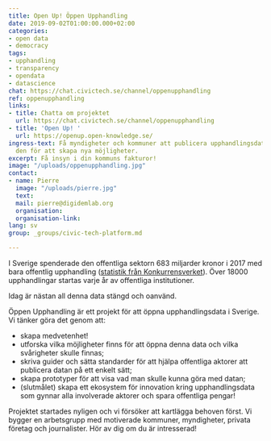 ```yaml
---
title: Open Up! Öppen Upphandling
date: 2019-09-02T01:00:00.000+02:00
categories:
- open data
- democracy
tags:
- upphandling
- transparency
- opendata
- datascience
chat: https://chat.civictech.se/channel/oppenupphandling
ref: oppenupphandling
links:
- title: Chatta om projektet
  url: https://chat.civictech.se/channel/oppenupphandling
- title: 'Open Up! '
  url: https://openup.open-knowledge.se/
ingress-text: Få myndigheter och kommuner att publicera upphandlingsdata och använda
  den för att skapa nya möjligheter.
excerpt: Få insyn i din kommuns fakturor!
image: "/uploads/oppenupphandling.jpg"
contact:
- name: Pierre
  image: "/uploads/pierre.jpg"
  text: 
  mail: pierre@digidemlab.org
  organisation: 
  organisation-link: 
lang: sv
group: _groups/civic-tech-platform.md

---
```

I Sverige spenderade den offentliga sektorn 683 miljarder kronor i 2017 med bara offentlig upphandling ([statistik från Konkurrensverket](http://www.konkurrensverket.se/globalassets/publikationer/rapporter/rapport_2018-9_statistikrapport_2018_webb.pdf)). Över 18000 upphandlingar startas varje år av offentliga institutioner.

Idag är nästan all denna data stängd och oanvänd.

Öppen Upphandling är ett projekt för att öppna upphandlingsdata i Sverige. Vi tänker göra det genom att:

* skapa medvetenhet!
* utforska vilka möjligheter finns för att öppna denna data och vilka svårigheter skulle finnas;
* skriva guider och sätta standarder för att hjälpa offentliga aktorer att publicera datan på ett enkelt sätt;
* skapa prototyper för att visa vad man skulle kunna göra med datan;
* (slutmålet) skapa ett ekosystem för innovation kring upphandlingsdata som gynnar alla involverade aktorer och spara offentliga pengar!

Projektet startades nyligen och vi försöker att kartlägga behoven först. Vi bygger en arbetsgrupp med motiverade kommuner, myndigheter, privata företag och journalister. Hör av dig om du är intresserad!